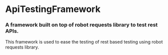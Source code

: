 # ApiTestingFramework
### A framework built on top of robot requests library to test rest APIs.
This framework is used to ease the testing of rest based testing using robot requests library.
